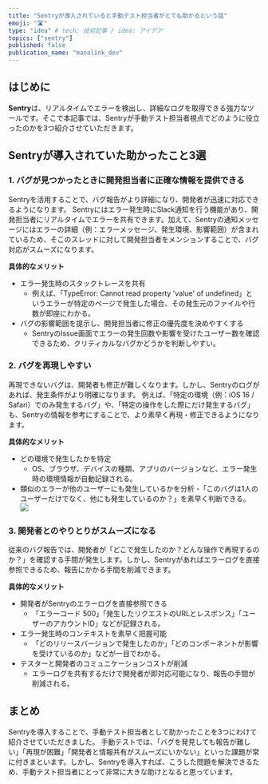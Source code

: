 ```yaml
---
title: "Sentryが導入されていると手動テスト担当者がとても助かるという話"
emoji: "🛣️"
type: "idea" # tech: 技術記事 / idea: アイデア
topics: ["sentry"]
published: false
publication_name: "manalink_dev"
---
```

## はじめに
**Sentry**は、リアルタイムでエラーを検出し、詳細なログを取得できる強力なツールです。そこで本記事では、Sentryが手動テスト担当者視点でどのように役立ったのかを3つ紹介させていただきます。

## Sentryが導入されていた助かったこと3選

### 1. バグが見つかったときに開発担当者に正確な情報を提供できる
Sentryを活用することで、バグ報告がより詳細になり、開発者が迅速に対応できるようになります。
Sentryにはエラー発生時にSlack通知を行う機能があり、開発担当者にリアルタイムでエラーを共有できます。加えて、Sentryの通知メッセージにはエラーの詳細（例：エラーメッセージ、発生環境、影響範囲）が含まれているため、そこのスレッドに対して開発担当者をメンションすることで、バグ対応がスムーズになります。

**具体的なメリット**
- エラー発生時のスタックトレースを共有
  - 例えば、「TypeError: Cannot read property 'value' of undefined」というエラーが特定のページで発生した場合、その発生元のファイルや行数が即座にわかる。
- バグの影響範囲を提示し、開発担当者に修正の優先度を決めやすくする
  - SentryのIssue画面でエラーの発生回数や影響を受けたユーザー数を確認できるため、クリティカルなバグかどうかを判断しやすい。

### 2. バグを再現しやすい
再現できないバグは、開発者も修正が難しくなります。しかし、Sentryのログがあれば、発生条件がより明確になります。
例えば、「特定の環境（例：iOS 16 / Safari）でのみ発生するバグ」や、「特定の操作をした際にだけ発生するバグ」も、Sentryの情報を参考にすることで、より素早く再現・修正できるようになります。

**具体的なメリット**
- どの環境で発生したかを特定
  - OS、ブラウザ、デバイスの種類、アプリのバージョンなど、エラー発生時の環境情報が自動記録される。
- 類似のエラーが他のユーザーにも発生しているかを分析
  -「このバグは1人のユーザーだけでなく、他にも発生しているのか？」を素早く判断できる。
  ![](https://storage.googleapis.com/zenn-user-upload/a51056df2ba4-20250314.png)

### 3. 開発者とのやりとりがスムーズになる
従来のバグ報告では、開発者が「どこで発生したのか？どんな操作で再現するのか？」を確認する手間が発生します。しかし、Sentryがあればエラーログを直接参照できるため、報告にかかる手間を削減できます。

**具体的なメリット**
- 開発者がSentryのエラーログを直接参照できる
  - 「エラーコード 500」「発生したリクエストのURLとレスポンス」「ユーザーのアカウントID」などが記録される。
- エラー発生時のコンテキストを素早く把握可能
  - 「どのリリースバージョンで発生したのか」「どのコンポーネントが影響を受けているのか」などが一目でわかる。
- テスターと開発者のコミュニケーションコストが削減
  - エラーログを共有するだけで開発者が即対応可能になり、報告の手間が削減される。

## まとめ
Sentryを導入することで、手動テスト担当者として助かったことを3つにわけて紹介させていただきました。
手動テストでは、「バグを発見しても報告が難しい」「再現が困難」「開発者と情報共有がスムーズにいかない」といった課題が常に付きまといます。しかし、Sentryを導入すれば、こうした問題を解決できるため、手動テスト担当者にとって非常に大きな助けとなると思っています。
